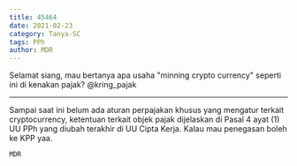 ```yaml
---
title: 45464
date: 2021-02-23
category: Tanya-SC
tags: PPh
author: MDR
---
```


Selamat siang, mau bertanya apa usaha "minning crypto currency" seperti ini di kenakan pajak? @kring_pajak

---

Sampai saat ini belum ada aturan perpajakan khusus yang mengatur terkait cryptocurrency, ketentuan terkait objek pajak dijelaskan di Pasal 4 ayat (1) UU PPh yang diubah terakhir di UU Cipta Kerja. Kalau mau penegasan boleh ke KPP yaa.

`MDR`
